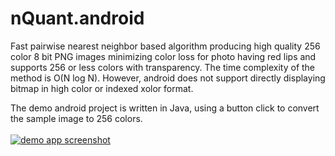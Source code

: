 # nQuant.android

Fast pairwise nearest neighbor based algorithm producing high quality 256 color 8 bit PNG images minimizing color loss for photo having red lips and supports 256 or less colors with transparency. The time complexity of the method is O(N log N).
However, android does not support directly displaying bitmap in high color or indexed xolor format.

The demo android project is written in Java, using a button click to convert the sample image to 256 colors.<br/><br/>
[![demo app screenshot][1]][1]

  [1]: https://i.stack.imgur.com/N1tQi.png
